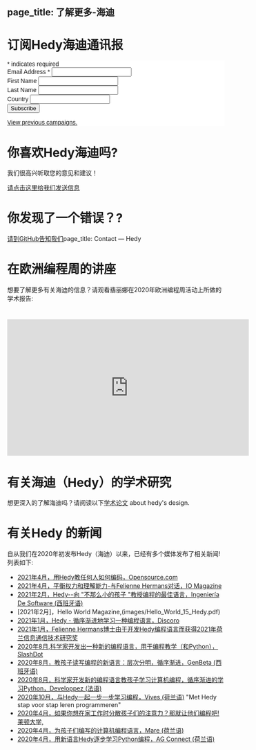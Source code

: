 page_title: 了解更多-海迪
---
# 订阅Hedy海迪通讯报

<!-- Begin Mailchimp Signup Form -->
<link href="//cdn-images.mailchimp.com/embedcode/classic-10_7.css" rel="stylesheet" type="text/css">
<style type="text/css">
	#mc_embed_signup{background:#fff; clear:left; font:14px Helvetica,Arial,sans-serif; }
	/* Add your own Mailchimp form style overrides in your site stylesheet or in this style block.
	   We recommend moving this block and the preceding CSS link to the HEAD of your HTML file. */
</style>
<div id="mc_embed_signup">
<form action="https://hedycode.us7.list-manage.com/subscribe/post?u=22a3ce4e09535f82f587a7118&amp;id=57f3b3c090" method="post" id="mc-embedded-subscribe-form" name="mc-embedded-subscribe-form" class="validate" target="_blank" novalidate>
    <div id="mc_embed_signup_scroll">

<div class="indicates-required"><span class="asterisk">*</span> indicates required</div>
<div class="mc-field-group">
	<label for="mce-EMAIL">Email Address  <span class="asterisk">*</span>
</label>
	<input type="email" value="" name="EMAIL" class="required email" id="mce-EMAIL">
</div>
<div class="mc-field-group">
	<label for="mce-FNAME">First Name </label>
	<input type="text" value="" name="FNAME" class="" id="mce-FNAME">
</div>
<div class="mc-field-group">
	<label for="mce-LNAME">Last Name </label>
	<input type="text" value="" name="LNAME" class="" id="mce-LNAME">
</div>
<div class="mc-field-group">
	<label for="mce-COUNTRY">Country </label>
	<input type="text" value="" name="COUNTRY" class="" id="mce-COUNTRY">
</div>
	<div id="mce-responses" class="clear">
		<div class="response" id="mce-error-response" style="display:none"></div>
		<div class="response" id="mce-success-response" style="display:none"></div>
	</div>    <!-- real people should not fill this in and expect good things - do not remove this or risk form bot signups-->
    <div style="position: absolute; left: -5000px;" aria-hidden="true"><input type="text" name="b_22a3ce4e09535f82f587a7118_57f3b3c090" tabindex="-1" value=""></div>
    <div class="clear"><input type="submit" value="Subscribe" name="subscribe" id="mc-embedded-subscribe" class="button"></div>
    </div>
    <p><a href="https://us7.campaign-archive.com/home/?u=22a3ce4e09535f82f587a7118&id=57f3b3c090" title="查看以往的活动">View previous campaigns.</a></p>

</form>
</div>
<script type='text/javascript' src='//s3.amazonaws.com/downloads.mailchimp.com/js/mc-validate.js'></script><script type='text/javascript'>(function($) {window.fnames = new Array(); window.ftypes = new Array();fnames[0]='EMAIL';ftypes[0]='email';fnames[1]='FNAME';ftypes[1]='text';fnames[2]='LNAME';ftypes[2]='text';fnames[3]='COUNTRY';ftypes[3]='text';}(jQuery));var $mcj = jQuery.noConflict(true);</script>
<!--End mc_embed_signup-->

# 你喜欢Hedy海迪吗?

我们很高兴听取您的意见和建议！

[请点击这里给我们发送信息](mailto:hedy@felienne.com "About Hedy")

# 你发现了一个错误？?

[请到GitHub告知我们](https://github.com/Felienne/hedy/issues/new)page_title: Contact — Hedy



# 在欧洲编程周的讲座
想要了解更多有关海迪的信息？请观看翡丽娜在2020年欧洲编程周活动上所做的学术报告:

<h1></h1>
<p><iframe width="560" height="315" src="https://www.youtube.com/embed/R2U9MEowYag?wmode=opaque" frameborder="0" allow="accelerometer; autoplay; clipboard-write; encrypted-media; gyroscope; picture-in-picture" allowfullscreen=""></iframe></p>
<p></p>

# 有关海迪（Hedy）的学术研究
想更深入的了解海迪吗？请阅读以下[学术论文](https://www.felienne.com/wp-content/uploads/2020/07/Hedy_paper_website_draft.pdf) about hedy's design.

# 有关Hedy 的新闻
自从我们在2020年初发布Hedy（海迪）以来，已经有多个媒体发布了相关新闻! 列表如下:
* [2021年4月，用Hedy教任何人如何编码，Opensource.com](https://opensource.com/article/21/4/hedy-teach-code)
* [2021年4月，平衡权力和理解能力-与Felienne Hermans对话，IO Magazine](https://ict-research.nl/wordpress/wp-content/uploads/2021/04/IO-magazine-NR1-2021_web.pdf)
* [2021年2月，Hedy--向 "不那么小的孩子 "教授编程的最佳语言，Ingeniería De Software (西班牙语)](https://ingenieriadesoftware.es/hedy-mejor-lenguaje-ensenar-programacion-ninos/)
* [2021年2月]，Hello World Magazine,(images/Hello_World_15_Hedy.pdf)
* [2021年1月，Hedy - 循序渐进地学习一种编程语言，Discoro](https://discoro.wordpress.com/2021/01/09/hedy-gradually-learning-a-programming-language/)
* [2021年1月，Felienne Hermans博士由于开发Hedy编程语言而获得2021年荷兰信息通信技术研究奖](https://www.nwo.nl/en/news/felienne-hermans-receives-dutch-prize-ict-research-2021)
* [2020年8月,科学家开发出一种新的编程语言，用于编程教学（和Python），SlashDot](https://news.slashdot.org/story/20/08/17/024248/scientist-proposes-a-new-programming-language-for-teaching-coding-and-python)
* [2020年8月，教孩子读写编程的新语言：层次分明，循序渐进，GenBeta (西班牙语)](https://www.genbeta.com/desarrollo/nuevo-lenguaje-para-ensenar-programacion-a-ninos-como-se-ensena-a-leer-escribir-forma-gradual-niveles)
* [2020年8月，科学家开发新的编程语言教孩子学习计算机编程，循序渐进的学习Python，Developpez (法语)](https://programmation.developpez.com/actu/308095/Une-scientifique-propose-un-nouveau-langage-de-programmation-pour-enseigner-aux-enfants-le-codage-informatique-au-travers-d-une-approche-graduelle-implementee-en-Python-sur-13-paliers/)
* [2020年10月，与Hedy一起一步一步学习编程，Vives (荷兰语)](images/artikel_vives.pdf) "Met Hedy stap voor stap leren programmeren"
* [2020年4月，如果你想在家工作时分散孩子们的注意力？那就让他们编程吧!莱顿大学,](https://www.universiteitleiden.nl/en/news/2020/03/looking-to-distract-the-kids-while-you-work-from-home-get-them-programming)
* [2020年4月，为孩子们编写的计算机编程语言，Mare (荷兰语)](https://www.mareonline.nl/cultuur/computercode-voor-de-kids/)
* [2020年4月，用新语言Hedy逐步学习Python编程，AG Connect (荷兰语)](https://www.agconnect.nl/artikel/stapsgewijs-python-leren-programmeren-met-nieuwe-taal-hedy)
